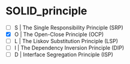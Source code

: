 # SOLID_principle

- [ ] S | The Single Responsibility Principle (SRP)
- [x] O | The Open-Close Principle (OCP)
- [ ] L | The Liskov Substitution Principle (LSP)
- [ ] I | The Dependency Inversion Principle (DIP)
- [ ] D | Interface Segregation Principle (ISP)
